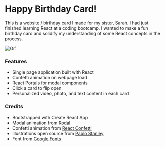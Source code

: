 # Happy Birthday Card!

This is a website / birthday card I made for my sister, Sarah.
I had just finished learning React at a coding bootcamp. I wanted to make a fun birthday card and solidify my understanding of some React concepts in the process.

![Gif](https://media.giphy.com/media/ftw9hMMfw6pAGEgcxf/giphy.gif)

### Features

- Single page application built with React
- Confetti animation on webpage load
- React Portals for modal components
- Click a card to flip open
- Personalized video, photo, and text content in each card

### Credits

- Bootstrapped with Create React App
- Modal animation from [Rodal](http://chenjiahan.github.io/rodal/)
- Confetti animation from [React Confetti](https://openbase.io/js/react-confetti)
- Illustrations open source from [Pablo Stanley](https://www.opendoodles.com/)
- Font from [Google Fonts](https://fonts.google.com/)

